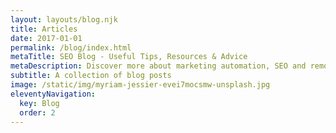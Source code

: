 ```yaml
---
layout: layouts/blog.njk
title: Articles
date: 2017-01-01
permalink: /blog/index.html
metaTitle: SEO Blog - Useful Tips, Resources & Advice 
metaDescription: Discover more about marketing automation, SEO and remote work via blog articles. Learn more from these useful guides.
subtitle: A collection of blog posts
image: /static/img/myriam-jessier-evei7mocsmw-unsplash.jpg
eleventyNavigation:
  key: Blog
  order: 2
---
```

